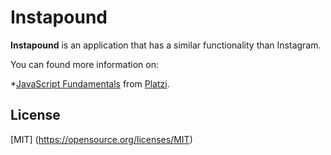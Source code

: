 # Instapound

**Instapound** is an application that has a similar functionality than Instagram.

You can found more information on:

*[JavaScript Fundamentals](https://platzi.com/clases/javascript-pro-2016/)
from [Platzi](https://platzi.com).

## License

[MIT] (https://opensource.org/licenses/MIT)